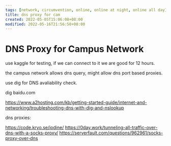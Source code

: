```yaml
---
tags: [network, circumvention, online, online at night, online all day]
title: dns proxy for cam
created: 2022-05-05T15:06:08+08:00
modified: 2022-05-16T21:56:50+08:00
---
```


# DNS Proxy for Campus Network

use kaggle for testing, if we can connect to it we are good for 12 hours.

the campus network allows dns query, might allow dns port based proxies.

use dig for DNS avaliability check.

dig baidu.com

https://www.a2hosting.com/kb/getting-started-guide/internet-and-networking/troubleshooting-dns-with-dig-and-nslookup

dns proxies:

https://code.kryo.se/iodine/
https://0day.work/tunneling-all-traffic-over-dns-with-a-socks-proxy/
https://serverfault.com/questions/962961/socks-proxy-over-dns
